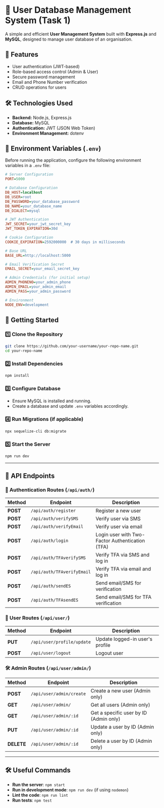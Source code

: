 # 🚀 User Database Management System (Task 1)  

A simple and efficient **User Management System** built with **Express.js** and **MySQL**, designed to manage user database of an organisation.  

## 📌 Features  
- User authentication (JWT-based)  
- Role-based access control (Admin & User)  
- Secure password management  
- Email and Phone Number verification  
- CRUD operations for users  

## 🛠️ Technologies Used  
- **Backend:** Node.js, Express.js  
- **Database:** MySQL  
- **Authentication:** JWT (JSON Web Token)  
- **Environment Management:** dotenv  

## 📄 Environment Variables (`.env`)  

Before running the application, configure the following environment variables in a `.env` file:  

```ini
# Server Configuration
PORT=5000

# Database Configuration
DB_HOST=localhost
DB_USER=root
DB_PASSWORD=your_database_password
DB_NAME=your_database_name
DB_DIALECT=mysql

# JWT Authentication
JWT_SECRET=your_jwt_secret_key
JWT_TOKEN_EXPIRATION=30d

# Cookie Configuration
COOKIE_EXPIRATION=2592000000  # 30 days in milliseconds

# Base URL
BASE_URL=http://localhost:5000

# Email Verification Secret
EMAIL_SECRET=your_email_secret_key

# Admin Credentials (for initial setup)
ADMIN_PHONENO=your_admin_phone
ADMIN_EMAIL=your_admin_email
ADMIN_PASS=your_admin_password

# Environment
NODE_ENV=development
```  

## 🚀 Getting Started  

### 1️⃣ Clone the Repository  
```bash
git clone https://github.com/your-username/your-repo-name.git
cd your-repo-name
```  

### 2️⃣ Install Dependencies  
```bash
npm install
```  

### 3️⃣ Configure Database  
- Ensure MySQL is installed and running.  
- Create a database and update `.env` variables accordingly.  

### 4️⃣ Run Migrations (if applicable)  
```bash
npx sequelize-cli db:migrate
```  

### 5️⃣ Start the Server  
```bash
npm run dev
```  

---

## 📜 API Endpoints  

### 🔐 Authentication Routes (`/api/auth/`)  
| Method  | Endpoint                | Description |
|---------|-------------------------|-------------|
| **POST**  | `/api/auth/register`     | Register a new user |
| **POST**  | `/api/auth/verifySMS`    | Verify user via SMS |
| **POST**  | `/api/auth/verifyEmail`  | Verify user via email |
| **POST**  | `/api/auth/login`        | Login user with Two-Factor Authentication (TFA) |
| **POST**  | `/api/auth/TFAverifySMS` | Verify TFA via SMS and log in |
| **POST**  | `/api/auth/TFAverifyEmail` | Verify TFA via email and log in |
| **POST**  | `/api/auth/sendES`       | Send email/SMS for verification |
| **POST**  | `/api/auth/TFAsendES`    | Send email/SMS for TFA verification |

### 👤 User Routes (`/api/user/`)  
| Method  | Endpoint                     | Description |
|---------|------------------------------|-------------|
| **PUT**  | `/api/user/profile/update`   | Update logged-in user's profile |
| **POST**  | `/api/user/logout`          | Logout user |

### 🛠️ Admin Routes (`/api/user/admin/`)  
| Method  | Endpoint               | Description |
|---------|------------------------|-------------|
| **POST**  | `/api/user/admin/create`  | Create a new user (Admin only) |
| **GET**   | `/api/user/admin/`        | Get all users (Admin only) |
| **GET**   | `/api/user/admin/:id`     | Get a specific user by ID (Admin only) |
| **PUT**   | `/api/user/admin/:id`     | Update a user by ID (Admin only) |
| **DELETE**| `/api/user/admin/:id`     | Delete a user by ID (Admin only) |

---

## 🛠️ Useful Commands  

- **Run the server**: `npm start`  
- **Run in development mode**: `npm run dev` (if using `nodemon`)  
- **Lint the code**: `npm run lint`  
- **Run tests**: `npm test`  

